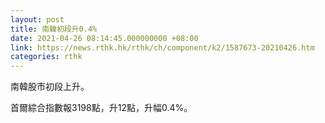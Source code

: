 ```yaml
---
layout: post
title: 南韓初段升0.4%
date: 2021-04-26 08:14:45.000000000 +08:00
link: https://news.rthk.hk/rthk/ch/component/k2/1587673-20210426.htm
categories: rthk
---
```


南韓股市初段上升。

首爾綜合指數報3198點，升12點，升幅0.4%。
